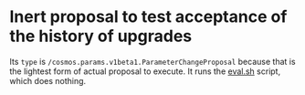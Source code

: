 # Inert proposal to test acceptance of the history of upgrades

Its `type` is `/cosmos.params.v1beta1.ParameterChangeProposal` because that is
the lightest form of actual proposal to execute. It runs the [eval.sh](./eval.sh)
script, which does nothing.
